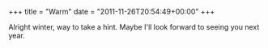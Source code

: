 +++
title = "Warm"
date = "2011-11-26T20:54:49+00:00"
+++

Alright winter, way to take a hint.  Maybe I'll look forward to seeing you next year.
			